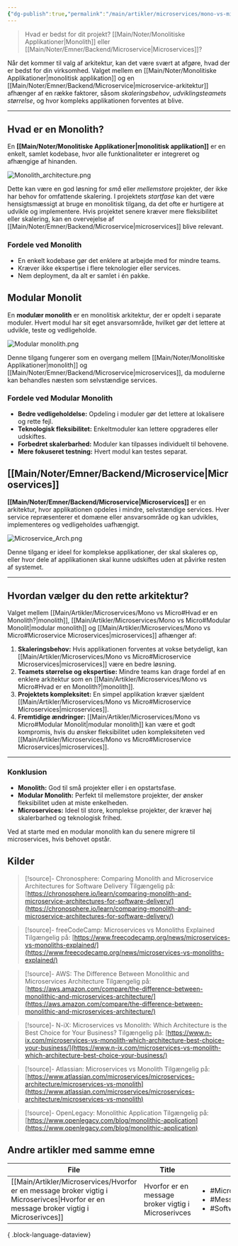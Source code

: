 ```yaml
---
{"dg-publish":true,"permalink":"/main/artikler/microservices/mono-vs-micro/","title":"Mono vs Micro","tags":["Monolith","Microservices","Architecture"],"dgHomeLink":"false","dgShowBacklinks":"false","dgShowLocalGraph":"false","dgShowFileTree":"false","dgEnableSearch":"false","dgShowToc":"false","created":"2024-09-30T08:26:24.046+02:00"}
---
```



> Hvad er bedst for dit projekt? [[Main/Noter/Monolitiske Applikationer\|Monolith]] eller [[Main/Noter/Emner/Backend/Microservice\|Microservices]]?

Når det kommer til valg af arkitektur, kan det være svært at afgøre, hvad der er bedst for din virksomhed. Valget mellem en [[Main/Noter/Monolitiske Applikationer\|monolitisk applikation]] og en [[Main/Noter/Emner/Backend/Microservice\|microservice-arkitektur]] afhænger af en række faktorer, såsom *skaleringsbehov*, *udviklingsteamets* *størrelse*, og hvor kompleks applikationen forventes at blive.

---
## Hvad er en Monolith?
En **[[Main/Noter/Monolitiske Applikationer\|monolitisk applikation]]** er en enkelt, samlet kodebase, hvor alle funktionaliteter er integreret og afhængige af hinanden.

![Monolith_architecture.png](/img/user/98_Images/Monolith_architecture.png)

Dette kan være en god løsning for *små* eller *mellemstore* projekter, der ikke har behov for omfattende skalering. 
I projektets *startfase* kan det være hensigtsmæssigt at bruge en monolitisk tilgang, da det ofte er hurtigere at udvikle og implementere. Hvis projektet senere kræver mere fleksibilitet eller skalering, kan en overvejelse af [[Main/Noter/Emner/Backend/Microservice\|microservices]] blive relevant.

### Fordele ved Monolith

- En enkelt kodebase gør det enklere at arbejde med for mindre teams.
- Kræver ikke ekspertise i flere teknologier eller services.
- Nem deployment, da alt er samlet i én pakke.

## Modular Monolit
En **modulær monolith** er en monolitisk arkitektur, der er opdelt i separate moduler. Hvert modul har sit eget ansvarsområde, hvilket gør det lettere at udvikle, teste og vedligeholde.

![Modular monolith.png](/img/user/98_Images/Modular%20monolith.png)

Denne tilgang fungerer som en overgang mellem [[Main/Noter/Monolitiske Applikationer\|monolith]] og [[Main/Noter/Emner/Backend/Microservice\|microservices]], da modulerne kan behandles næsten som selvstændige services.
### Fordele ved Modular Monolith

- **Bedre vedligeholdelse:** Opdeling i moduler gør det lettere at lokalisere og rette fejl.
- **Teknologisk fleksibilitet:** Enkeltmoduler kan lettere opgraderes eller udskiftes.
- **Forbedret skalerbarhed:** Moduler kan tilpasses individuelt til behovene.
- **Mere fokuseret testning:** Hvert modul kan testes separat.
## [[Main/Noter/Emner/Backend/Microservice\|Microservices]]

**[[Main/Noter/Emner/Backend/Microservice\|Microservices]]** er en arkitektur, hvor applikationen opdeles i mindre, selvstændige services. Hver service repræsenterer et domæne eller ansvarsområde og kan udvikles, implementeres og vedligeholdes uafhængigt.


![Microservice_Arch.png](/img/user/98_Images/Microservice_Arch.png)

Denne tilgang er ideel for komplekse applikationer, der skal skaleres op, eller hvor dele af applikationen skal kunne udskiftes uden at påvirke resten af systemet.

---
## Hvordan vælger du den rette arkitektur?

Valget mellem [[Main/Artikler/Microservices/Mono vs Micro#Hvad er en Monolith?\|monolith]], [[Main/Artikler/Microservices/Mono vs Micro#Modular Monolit\|modular monolith]] og [[Main/Artikler/Microservices/Mono vs Micro#Microservice Microservices\|microservices]] afhænger af:

1. **Skaleringsbehov:** Hvis applikationen forventes at vokse betydeligt, kan [[Main/Artikler/Microservices/Mono vs Micro#Microservice Microservices\|microservices]] være en bedre løsning.
2. **Teamets størrelse og ekspertise:** Mindre teams kan drage fordel af en enklere arkitektur som en [[Main/Artikler/Microservices/Mono vs Micro#Hvad er en Monolith?\|monolith]].
3. **Projektets kompleksitet:** En simpel applikation kræver sjældent [[Main/Artikler/Microservices/Mono vs Micro#Microservice Microservices\|microservices]].
4. **Fremtidige ændringer:** [[Main/Artikler/Microservices/Mono vs Micro#Modular Monolit\|modular monolith]] kan være et godt kompromis, hvis du ønsker fleksibilitet uden kompleksiteten ved [[Main/Artikler/Microservices/Mono vs Micro#Microservice Microservices\|microservices]].

---

### Konklusion

- **Monolith:** God til små projekter eller i en opstartsfase.
- **Modular Monolith:** Perfekt til mellemstore projekter, der ønsker fleksibilitet uden at miste enkelheden.
- **Microservices:** Ideel til store, komplekse projekter, der kræver høj skalerbarhed og teknologisk frihed.

Ved at starte med en modular monolith kan du senere migrere til microservices, hvis behovet opstår.

## Kilder
> [!source]- Chronosphere: Comparing Monolith and Microservice Architectures for Software Delivery
>   Tilgængelig på: [https://chronosphere.io/learn/comparing-monolith-and-microservice-architectures-for-software-delivery/](https://chronosphere.io/learn/comparing-monolith-and-microservice-architectures-for-software-delivery/)

> [!source]- freeCodeCamp: Microservices vs Monoliths Explained
> Tilgængelig på: [https://www.freecodecamp.org/news/microservices-vs-monoliths-explained/](https://www.freecodecamp.org/news/microservices-vs-monoliths-explained/)

> [!source]- AWS: The Difference Between Monolithic and Microservices Architecture
> Tilgængelig på: [https://aws.amazon.com/compare/the-difference-between-monolithic-and-microservices-architecture/](https://aws.amazon.com/compare/the-difference-between-monolithic-and-microservices-architecture/)

> [!source]- N-iX: Microservices vs Monolith: Which Architecture is the Best Choice for Your Business?
> Tilgængelig på: [https://www.n-ix.com/microservices-vs-monolith-which-architecture-best-choice-your-business/](https://www.n-ix.com/microservices-vs-monolith-which-architecture-best-choice-your-business/)

> [!source]- Atlassian: Microservices vs Monolith
> Tilgængelig på: [https://www.atlassian.com/microservices/microservices-architecture/microservices-vs-monolith](https://www.atlassian.com/microservices/microservices-architecture/microservices-vs-monolith)

> [!source]- OpenLegacy: Monolithic Application
> Tilgængelig på: [https://www.openlegacy.com/blog/monolithic-application](https://www.openlegacy.com/blog/monolithic-application)

## Andre artikler med samme emne
| File                                                                                                                                        | Title                                               | Tags                                                                                   |
| ------------------------------------------------------------------------------------------------------------------------------------------- | --------------------------------------------------- | -------------------------------------------------------------------------------------- |
| [[Main/Artikler/Microservices/Hvorfor er en message broker vigtig i Microserivces\|Hvorfor er en message broker vigtig i Microserivces]] | Hvorfor er en message broker vigtig i Microserivces | <ul><li>#Microservices</li><li>#MessageBrokers</li><li>#SoftwareArchitecture</li></ul> |

{ .block-language-dataview}

